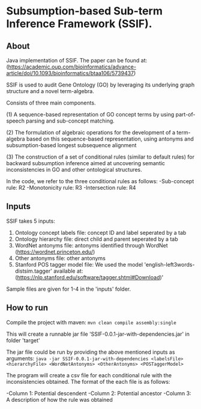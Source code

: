 # Subsumption-based Sub-term Inference Framework (SSIF).

## About

Java implementation of SSIF. The paper can be found at: (https://academic.oup.com/bioinformatics/advance-article/doi/10.1093/bioinformatics/btaa106/5739437)

SSIF is used to audit Gene Ontology (GO) by leveraging its underlying graph structure and a novel term-algebra.

Consists of three main components.

(1) A sequence-based representation of GO concept terms by using part-of-speech parsing and sub-concept matching.

(2) The formulation of algebraic operations for the development of a term-algebra based on this sequence-based representation, using antonyms and subsumption-based longest subsequence alignment

(3) The construction of a set of conditional rules (similar to default rules) for backward subsumption inference aimed at uncovering semantic inconsistencies in GO and other ontological structures.

In the code, we refer to the three conditional rules as follows:
-Sub-concept rule: R2
-Monotonicity rule: R3
-Intersection rule: R4


## Inputs

SSIF takes 5 inputs:
1. Ontology concept labels file: concept ID and label seperated by a tab
2. Ontology hierarchy file: direct child and parent seperated by a tab
3. WordNet antonyms file: antonyms identified through WordNet (https://wordnet.princeton.edu/)
4. Other antonyms file: other antonyms
5. Stanford POS tagger model file: We used the model 'english-left3words-distsim.tagger' available at: (https://nlp.stanford.edu/software/tagger.shtml#Download)'

Sample files are given for 1-4 in the 'inputs' folder.


## How to run

Compile the project with maven: 
`mvn clean compile assembly:single`

This will create a runnable jar file 'SSIF-0.0.1-jar-with-dependencies.jar' in folder 'target'

The jar file could be run by providing the above mentioned inputs as arguments: 
`java -jar SSIF-0.0.1-jar-with-dependencies <labelsFile> <hierarchyFile> <WordNetAntonyms> <OtherAntonyms> <POSTaggerModel>`

The program will create a csv file for each conditional rule with the inconsistencies obtained. The format of the each file is as follows: 

-Column 1: Potential descendent
-Column 2: Potential ancestor
-Column 3: A description of how the rule was obtained

